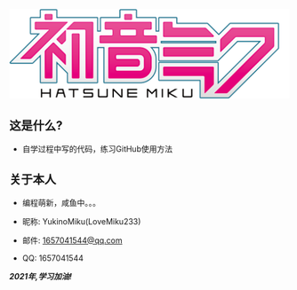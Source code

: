 ![Miku](miku_logo.png)
## 这是什么?
* 自学过程中写的代码，练习GitHub使用方法

## 关于本人
* 编程萌新，咸鱼中。。。

* 昵称: YukinoMiku(LoveMiku233)
* 邮件: 1657041544@qq.com
* QQ: 1657041544

***2021年,学习加油!***
